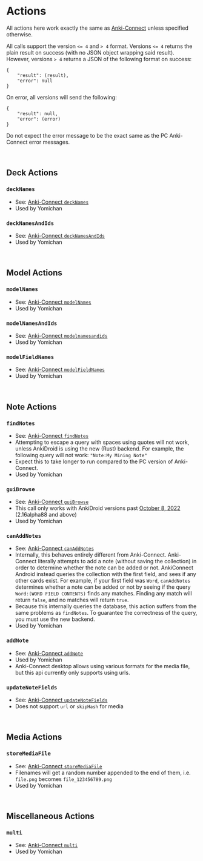 # Actions

All actions here work exactly the same as [Anki-Connect](https://github.com/FooSoft/anki-connect#supported-actions) unless specified otherwise.

All calls support the version `<= 4` and `> 4` format.
Versions `<= 4` returns the plain result on success (with no JSON object wrapping said result).
However, versions `> 4` returns a JSON of the following format on success:
```
{
    "result": (result),
    "error": null
}
```

On error, all versions will send the following:
```
{
    "result": null,
    "error": (error)
}
```

Do not expect the error message to be the exact same as the PC Anki-Connect error messages.

<br>

## Deck Actions

### `deckNames`
* See: [Anki-Connect `deckNames`](https://github.com/FooSoft/anki-connect#decknames)
* Used by Yomichan

### `deckNamesAndIds`
* See: [Anki-Connect `deckNamesAndIds`](https://github.com/FooSoft/anki-connect#decknamesandids)
* Used by Yomichan

<br>

## Model Actions

### `modelNames`
* See: [Anki-Connect `modelNames`](https://github.com/FooSoft/anki-connect#modelnames)
* Used by Yomichan

### `modelNamesAndIds`
* See: [Anki-Connect `modelnamesandids`](https://github.com/FooSoft/anki-connect#modelnamesandids)
* Used by Yomichan

### `modelFieldNames`
* See: [Anki-Connect `modelFieldNames`](https://github.com/FooSoft/anki-connect#modelfieldnames)
* Used by Yomichan

<br>

## Note Actions

### `findNotes`
* See: [Anki-Connect `findNotes`](https://github.com/FooSoft/anki-connect#findnotes)
* Attempting to escape a query with spaces using quotes will not work, unless
    AnkiDroid is using the new (Rust) backend.
    For example, the following query will not work: `"Note:My Mining Note"`
* Expect this to take longer to run compared to the PC version of Anki-Connect.
* Used by Yomichan

### `guiBrowse`
* See: [Anki-Connect `guiBrowse`](https://github.com/FooSoft/anki-connect#guibrowse)
* This call only works with AnkiDroid versions past [October 8, 2022](https://github.com/ankidroid/Anki-Android/pull/11899) (2.16alpha88 and above)
* Used by Yomichan

### `canAddNotes`
* See: [Anki-Connect `canAddNotes`](https://github.com/FooSoft/anki-connect#canaddnotes)
* Internally, this behaves entirely different from Anki-Connect. Anki-Connect literally attempts to add
    a note (without saving the collection) in order to determine whether the note can be added or not.
    AnkiConnect Android instead queries the collection with the first field, and sees if any other cards
    exist.
    For example, if your first field was `Word`, `canAddNotes` determines whether a note can be added
    or not by seeing if the query `Word:(WORD FIELD CONTENTS)` finds any matches.
    Finding any match will return `false`, and no matches will return `true`.
* Because this internally queries the database, this action suffers from the same problems as `findNotes`.
    To guarantee the correctness of the query, you must use the new backend.
* Used by Yomichan

### `addNote`
* See: [Anki-Connect `addNote`](https://github.com/FooSoft/anki-connect#addnote)
* Used by Yomichan
* Anki-Connect desktop allows using various formats for the media file, but this api currently only
  supports using urls.

### `updateNoteFields`
* See: [Anki-Connect `updateNoteFields`](https://github.com/FooSoft/anki-connect#updatenotefields)
* Does not support `url` or `skipHash` for media

<br>

## Media Actions

### `storeMediaFile`
* See: [Anki-Connect `storeMediaFile`](https://github.com/FooSoft/anki-connect#storemediafile)
* Filenames will get a random number appended to the end of them, i.e. `file.png` becomes `file_123456789.png`
* Used by Yomichan

<br>

## Miscellaneous Actions

### `multi`
* See: [Anki-Connect `multi`](https://github.com/FooSoft/anki-connect#multi)
* Used by Yomichan
